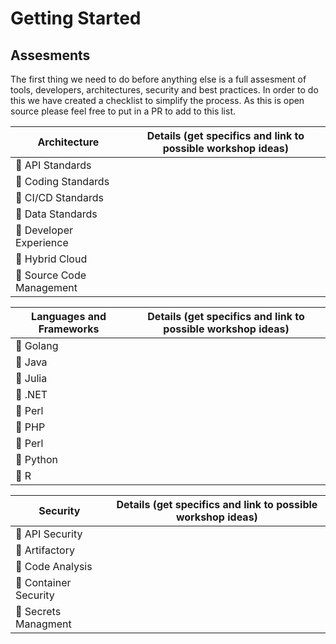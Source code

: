 # Getting Started

## Assesments

The first thing we need to do before anything else is a full assesment of tools, developers, architectures, security and best practices. In order to do this we have created a checklist to simplify the process. As this is open source please feel free to put in a PR to add to this list.

| Architecture                                 | Details (get specifics and link to possible workshop ideas) |
|----------------------------------------------|-------------------------------------------------------------|
| :black_square_button: API Standards          |                                                             |
| :black_square_button: Coding Standards       |                                                             |
| :black_square_button: CI/CD Standards        |                                                             |
| :black_square_button: Data Standards         |                                                             |
| :black_square_button: Developer Experience   |                                                             |
| :black_square_button: Hybrid Cloud           |                                                             |
| :black_square_button: Source Code Management |                                                             |

| Languages and Frameworks     | Details (get specifics and link to possible workshop ideas) |
|------------------------------|-------------------------------------------------------------|
| :black_square_button: Golang |                                                             |
| :black_square_button: Java   |                                                             |
| :black_square_button: Julia  |                                                             |
| :black_square_button: .NET   |                                                             |
| :black_square_button: Perl   |                                                             |
| :black_square_button: PHP    |                                                             |
| :black_square_button: Perl   |                                                             |
| :black_square_button: Python |                                                             |
| :black_square_button: R      |                                                             |

| Security                                 | Details (get specifics and link to possible workshop ideas) |
|------------------------------------------|-------------------------------------------------------------|
| :black_square_button: API Security       |                                                             |
| :black_square_button: Artifactory        |                                                             |
| :black_square_button: Code Analysis      |                                                             |
| :black_square_button: Container Security |                                                             |
| :black_square_button: Secrets Managment  |                                                             |
